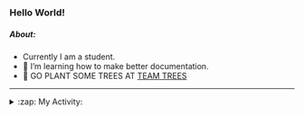 ### Hello World!

##### About:
- Currently I am a student.
- 🌱 I’m learning how to make better documentation.
- 🌱 GO PLANT SOME TREES AT [TEAM TREES](https://teamtrees.org/)

---
<details>
  <summary>:zap: My Activity:</summary>
  
<!--START_SECTION:waka-->
![Code Time](http://img.shields.io/badge/Code%20Time-1%2C137%20hrs%2043%20mins-blue)

**I'm a Night 🦉** 

```text
🌞 Morning                1455 commits        ██░░░░░░░░░░░░░░░░░░░░░░░   09.34 % 
🌆 Daytime                5487 commits        █████████░░░░░░░░░░░░░░░░   35.23 % 
🌃 Evening                4472 commits        ███████░░░░░░░░░░░░░░░░░░   28.72 % 
🌙 Night                  4159 commits        ███████░░░░░░░░░░░░░░░░░░   26.71 % 
```
📅 **I'm Most Productive on Wednesday** 

```text
Monday                   2323 commits        ████░░░░░░░░░░░░░░░░░░░░░   14.92 % 
Tuesday                  2043 commits        ███░░░░░░░░░░░░░░░░░░░░░░   13.12 % 
Wednesday                3606 commits        ██████░░░░░░░░░░░░░░░░░░░   23.16 % 
Thursday                 1945 commits        ███░░░░░░░░░░░░░░░░░░░░░░   12.49 % 
Friday                   1516 commits        ██░░░░░░░░░░░░░░░░░░░░░░░   09.73 % 
Saturday                 1379 commits        ██░░░░░░░░░░░░░░░░░░░░░░░   08.86 % 
Sunday                   2761 commits        ████░░░░░░░░░░░░░░░░░░░░░   17.73 % 
```


📊 **This Week I Spent My Time On** 

```text
🔥 Editors: 
VS Code                  59 mins             █████████████████████████   100.00 % 

🐱‍💻 Projects: 
praise                   59 mins             █████████████████████████   100.00 % 
```


 Last Updated on 26/06/2023 10:07:58 UTC
<!--END_SECTION:waka-->
</details>
